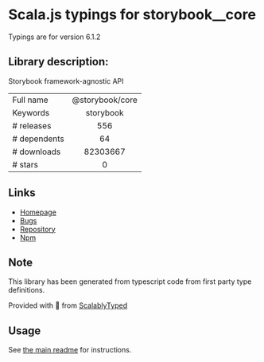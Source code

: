 
# Scala.js typings for storybook__core

Typings are for version 6.1.2

## Library description:
Storybook framework-agnostic API

|                    |                 |
| ------------------ | :-------------: |
| Full name          | @storybook/core |
| Keywords           | storybook |
| # releases         | 556 |
| # dependents       | 64 |
| # downloads        | 82303667 |
| # stars            | 0 |

## Links
- [Homepage](https://github.com/storybookjs/storybook/tree/master/lib/core)
- [Bugs](https://github.com/storybookjs/storybook/issues)
- [Repository](https://github.com/storybookjs/storybook)
- [Npm](https://www.npmjs.com/package/%40storybook%2Fcore)
    


## Note
This library has been generated from typescript code from first party type definitions.

Provided with :purple_heart: from [ScalablyTyped](https://github.com/oyvindberg/ScalablyTyped)

## Usage
See [the main readme](../../readme.md) for instructions.


